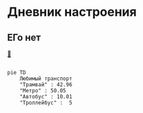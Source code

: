 # Дневник настроения
## ЕГо нет
[:bee:](Markdown.md 'Интересная статья')

```mermaid

pie TD
    Любимый транспорт
    "Трамвай" : 42.96
    "Метро" : 50.05
    "Автобус" : 10.01
    "Троллейбус" :  5

```